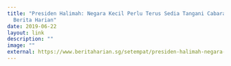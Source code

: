 ```yaml
---
title: "Presiden Halimah: Negara Kecil Perlu Terus Sedia Tangani Cabaran Luar,
  Berita Harian"
date: 2019-06-22
layout: link
description: ""
image: ""
external: https://www.beritaharian.sg/setempat/presiden-halimah-negara-kecil-perlu-terus-sedia-tangani-cabaran-luar
---
```

